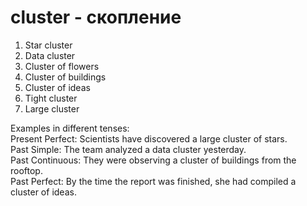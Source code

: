 # cluster - скопление

1. Star cluster  
2. Data cluster  
3. Cluster of flowers  
4. Cluster of buildings  
5. Cluster of ideas  
6. Tight cluster  
7. Large cluster  

Examples in different tenses:  
Present Perfect: Scientists have discovered a large cluster of stars.  
Past Simple: The team analyzed a data cluster yesterday.  
Past Continuous: They were observing a cluster of buildings from the rooftop.  
Past Perfect: By the time the report was finished, she had compiled a cluster of ideas.
